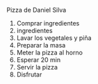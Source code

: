 Pizza de Daniel Silva
1. Comprar ingredientes
2. ingredientes
3. Lavar los vegetales y piña
4. Preparar la masa
5. Meter la pizza al horno 
6. Esperar 20 min
7. Servir la pizza
8. Disfrutar
